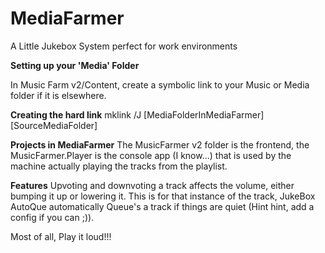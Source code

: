 # MediaFarmer
A Little Jukebox System perfect for work environments

<b>Setting up your 'Media' Folder</b>

In Music Farm v2/Content, create a symbolic link to your Music or Media folder if it is elsewhere.

<b>Creating the hard link</b>
mklink /J [MediaFolderInMediaFarmer] [SourceMediaFolder]

<b>Projects in MediaFarmer</b>
The MusicFarmer v2 folder is the frontend, the MusicFarmer.Player is the console app (I know...) that is used by the machine actually playing the tracks from the playlist.

<b>Features</b>
Upvoting and downvoting a track affects the volume, either bumping it up or lowering it. This is for that instance of the track, JukeBox AutoQue automatically Queue's a track if things are quiet (Hint hint, add a config if you can ;)).

Most of all, Play it loud!!!

